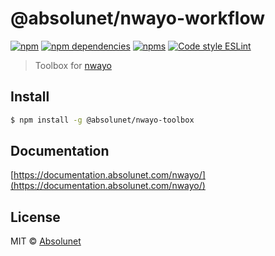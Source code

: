 # @absolunet/nwayo-workflow

[![npm](https://img.shields.io/npm/v/@absolunet/nwayo-workflow.svg)](https://www.npmjs.com/package/@absolunet/nwayo-workflow)
[![npm dependencies](https://david-dm.org/absolunet/nwayo/status.svg?path=packages/workflow)](https://david-dm.org/absolunet/nwayo?path=packages/workflow)
[![npms](https://badges.npms.io/%40absolunet%2Fnwayo-workflow.svg)](https://npms.io/search?q=%40absolunet%2Fnwayo-workflow)
[![Code style ESLint](https://img.shields.io/badge/code_style-@absolunet/node-659d32.svg)](https://github.com/absolunet/eslint-config-node)

> Toolbox for [nwayo](https://documentation.absolunet.com/nwayo/)


## Install

```bash
$ npm install -g @absolunet/nwayo-toolbox
```

## Documentation

[https://documentation.absolunet.com/nwayo/](https://documentation.absolunet.com/nwayo/)

## License

MIT © [Absolunet](https://absolunet.com)
